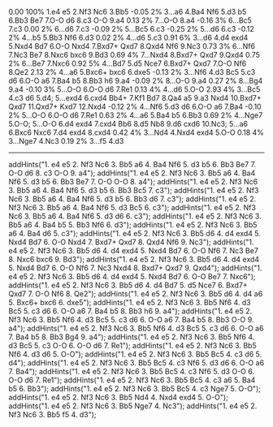   0.00 100% 1.e4 e5 2.Nf3 Nc6 3.Bb5
 -0.05   2% 3...a6 4.Ba4 Nf6 5.d3 b5 6.Bb3 Be7 7.O-O d6 8.c3 O-O 9.a4
  0.13   2% 7...O-O 8.a4
 -0.16   3% 6...Bc5 7.c3
  0.00   2% 6...d6 7.c3
 -0.09   2% 5...Bc5 6.c3
 -0.25   2% 5...d6 6.c3
 -0.12   2% 4...b5 5.Bb3 Nf6 6.d3
  0.02   2% 4...d6 5.c3
  0.91   6% 3...d6 4.d4 exd4 5.Nxd4 Bd7 6.O-O Nxd4 7.Bxd7+ Qxd7 8.Qxd4 Nf6 9.Nc3
  0.73   3% 6...Nf6 7.Nc3 Be7 8.Nxc6 bxc6 9.Bd3
  0.69   4% 7...Nxd4 8.Bxd7+ Qxd7 9.Qxd4
  0.75   2% 6...Be7 7.Nxc6
  0.92   5% 4...Bd7 5.d5 Nce7 6.Bxd7+ Qxd7 7.O-O Nf6 8.Qe2
  2.13   2% 4...a6 5.Bxc6+ bxc6 6.dxe5
 -0.13   2% 3...Nf6 4.d3 Bc5 5.c3 d6 6.O-O a6 7.Ba4 b5 8.Bb3 h6 9.a4
 -0.09   2% 8...O-O 9.a4
  0.27   2% 8...Bg4 9.a4
 -0.10   3% 5...O-O 6.O-O d6 7.Re1
  0.13   4% 4...d6 5.O-O
  2.93   4% 3...Bc5 4.c3 d6 5.d4; 5...exd4 6.cxd4 Bb4+ 7.Kf1 Bd7 8.Qa4 a5 9.a3 Nxd4 10.Bxd7+ Qxd7 11.Qxd7+ Kxd7 12.Nxd4
 -0.12   2% 4...Nf6 5.d3 d6 6.O-O a6 7.Ba4
 -0.10   2% 5...O-O 6.O-O d6 7.Re1
  0.63   2% 4...a6 5.Ba4 b5 6.Bb3
  0.69   2% 4...Nge7 5.O-O; 5...O-O 6.d4 exd4 7.cxd4 Bb6 8.d5 Nb8 9.d6 cxd6 10.Nc3; 5...a6 6.Bxc6 Nxc6 7.d4 exd4 8.cxd4
  0.42   4% 3...Nd4 4.Nxd4 exd4 5.O-O
  0.18   4% 3...Nge7 4.Nc3
  0.19   2% 3...f5 4.d3

---

addHints("1. e4 e5 2. Nf3 Nc6 3. Bb5 a6 4. Ba4 Nf6 5. d3 b5 6. Bb3 Be7 7. O-O d6 8. c3 O-O 9. a4");
addHints("1. e4 e5 2. Nf3 Nc6 3. Bb5 a6 4. Ba4 Nf6 5. d3 b5 6. Bb3 Be7 7. O-O O-O 8. a4");
addHints("1. e4 e5 2. Nf3 Nc6 3. Bb5 a6 4. Ba4 Nf6 5. d3 b5 6. Bb3 Bc5 7. c3");
addHints("1. e4 e5 2. Nf3 Nc6 3. Bb5 a6 4. Ba4 Nf6 5. d3 b5 6. Bb3 d6 7. c3");
addHints("1. e4 e5 2. Nf3 Nc6 3. Bb5 a6 4. Ba4 Nf6 5. d3 Bc5 6. c3");
addHints("1. e4 e5 2. Nf3 Nc6 3. Bb5 a6 4. Ba4 Nf6 5. d3 d6 6. c3");
addHints("1. e4 e5 2. Nf3 Nc6 3. Bb5 a6 4. Ba4 b5 5. Bb3 Nf6 6. d3");
addHints("1. e4 e5 2. Nf3 Nc6 3. Bb5 a6 4. Ba4 d6 5. c3");
addHints("1. e4 e5 2. Nf3 Nc6 3. Bb5 d6 4. d4 exd4 5. Nxd4 Bd7 6. O-O Nxd4 7. Bxd7+ Qxd7 8. Qxd4 Nf6 9. Nc3");
addHints("1. e4 e5 2. Nf3 Nc6 3. Bb5 d6 4. d4 exd4 5. Nxd4 Bd7 6. O-O Nf6 7. Nc3 Be7 8. Nxc6 bxc6 9. Bd3");
addHints("1. e4 e5 2. Nf3 Nc6 3. Bb5 d6 4. d4 exd4 5. Nxd4 Bd7 6. O-O Nf6 7. Nc3 Nxd4 8. Bxd7+ Qxd7 9. Qxd4");
addHints("1. e4 e5 2. Nf3 Nc6 3. Bb5 d6 4. d4 exd4 5. Nxd4 Bd7 6. O-O Be7 7. Nxc6");
addHints("1. e4 e5 2. Nf3 Nc6 3. Bb5 d6 4. d4 Bd7 5. d5 Nce7 6. Bxd7+ Qxd7 7. O-O Nf6 8. Qe2");
addHints("1. e4 e5 2. Nf3 Nc6 3. Bb5 d6 4. d4 a6 5. Bxc6+ bxc6 6. dxe5");
addHints("1. e4 e5 2. Nf3 Nc6 3. Bb5 Nf6 4. d3 Bc5 5. c3 d6 6. O-O a6 7. Ba4 b5 8. Bb3 h6 9. a4");
addHints("1. e4 e5 2. Nf3 Nc6 3. Bb5 Nf6 4. d3 Bc5 5. c3 d6 6. O-O a6 7. Ba4 b5 8. Bb3 O-O 9. a4");
addHints("1. e4 e5 2. Nf3 Nc6 3. Bb5 Nf6 4. d3 Bc5 5. c3 d6 6. O-O a6 7. Ba4 b5 8. Bb3 Bg4 9. a4");
addHints("1. e4 e5 2. Nf3 Nc6 3. Bb5 Nf6 4. d3 Bc5 5. c3 O-O 6. O-O d6 7. Re1");
addHints("1. e4 e5 2. Nf3 Nc6 3. Bb5 Nf6 4. d3 d6 5. O-O");
addHints("1. e4 e5 2. Nf3 Nc6 3. Bb5 Bc5 4. c3 d6 5. d4");
addHints("1. e4 e5 2. Nf3 Nc6 3. Bb5 Bc5 4. c3 Nf6 5. d3 d6 6. O-O a6 7. Ba4");
addHints("1. e4 e5 2. Nf3 Nc6 3. Bb5 Bc5 4. c3 Nf6 5. d3 O-O 6. O-O d6 7. Re1");
addHints("1. e4 e5 2. Nf3 Nc6 3. Bb5 Bc5 4. c3 a6 5. Ba4 b5 6. Bb3");
addHints("1. e4 e5 2. Nf3 Nc6 3. Bb5 Bc5 4. c3 Nge7 5. O-O");
addHints("1. e4 e5 2. Nf3 Nc6 3. Bb5 Nd4 4. Nxd4 exd4 5. O-O");
addHints("1. e4 e5 2. Nf3 Nc6 3. Bb5 Nge7 4. Nc3");
addHints("1. e4 e5 2. Nf3 Nc6 3. Bb5 f5 4. d3");